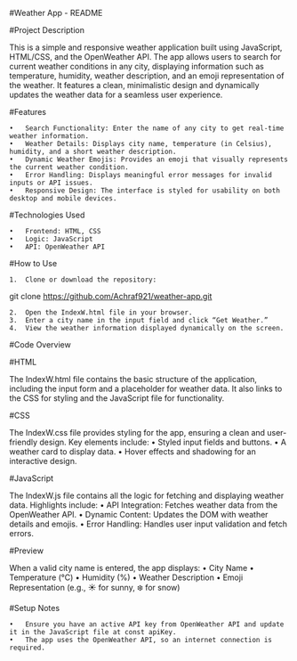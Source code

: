 #Weather App - README

#Project Description

This is a simple and responsive weather application built using JavaScript, HTML/CSS, and the OpenWeather API. The app allows users to search for current weather conditions in any city, displaying information such as temperature, humidity, weather description, and an emoji representation of the weather. It features a clean, minimalistic design and dynamically updates the weather data for a seamless user experience.

#Features

	•	Search Functionality: Enter the name of any city to get real-time weather information.
	•	Weather Details: Displays city name, temperature (in Celsius), humidity, and a short weather description.
	•	Dynamic Weather Emojis: Provides an emoji that visually represents the current weather condition.
	•	Error Handling: Displays meaningful error messages for invalid inputs or API issues.
	•	Responsive Design: The interface is styled for usability on both desktop and mobile devices.

#Technologies Used

	•	Frontend: HTML, CSS
	•	Logic: JavaScript
	•	API: OpenWeather API

#How to Use

	1.	Clone or download the repository:

git clone https://github.com/Achraf921/weather-app.git


	2.	Open the IndexW.html file in your browser.
	3.	Enter a city name in the input field and click “Get Weather.”
	4.	View the weather information displayed dynamically on the screen.

#Code Overview

#HTML

The IndexW.html file contains the basic structure of the application, including the input form and a placeholder for weather data. It also links to the CSS for styling and the JavaScript file for functionality.

#CSS

The IndexW.css file provides styling for the app, ensuring a clean and user-friendly design. Key elements include:
	•	Styled input fields and buttons.
	•	A weather card to display data.
	•	Hover effects and shadowing for an interactive design.

#JavaScript

The IndexW.js file contains all the logic for fetching and displaying weather data. Highlights include:
	•	API Integration: Fetches weather data from the OpenWeather API.
	•	Dynamic Content: Updates the DOM with weather details and emojis.
	•	Error Handling: Handles user input validation and fetch errors.

#Preview

When a valid city name is entered, the app displays:
	•	City Name
	•	Temperature (°C)
	•	Humidity (%)
	•	Weather Description
	•	Emoji Representation (e.g., ☀️ for sunny, ❄️ for snow)

#Setup Notes

	•	Ensure you have an active API key from OpenWeather API and update it in the JavaScript file at const apiKey.
	•	The app uses the OpenWeather API, so an internet connection is required.

